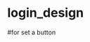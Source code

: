 # login_design

#for set a button
<html>
<head>
<style>
button {
  background-color: #4CAF50;
  color: white;
  padding: 14px 20px;
  margin: 8px 0;
  border: none;
  cursor: pointer;
  width: 100%;
  opacity: 0.9;
}
  </style>
  </head>
  </html>
